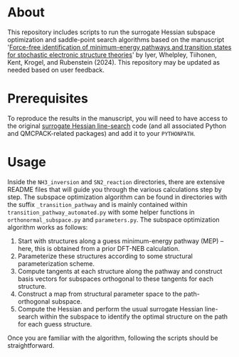 # About
This repository includes scripts to run the surrogate Hessian subspace optimization and saddle-point search algorithms based on the manuscript '[Force-free identification of minimum-energy pathways and transition states for stochastic electronic structure theories](https://arxiv.org/abs/2402.13189)' by Iyer, Whelpley, Tiihonen, Kent, Krogel, and Rubenstein (2024). This repository may be updated as needed based on user feedback.

# Prerequisites
To reproduce the results in the manuscript, you will need to have access to the original [surrogate Hessian line-search](https://github.com/QMCPACK/surrogate_hessian_relax/tree/master) code (and all associated Python and QMCPACK-related packages) and add it to your `PYTHONPATH`.

# Usage
Inside the `NH3_inversion` and `SN2_reaction` directories, there are extensive README files that will guide you through the various calculations step by step.
The subspace optimization algorithm can be found in directories with the suffix `_transition_pathway` and is mainly contained within `transition_pathway_automated.py` with some helper functions in `orthonormal_subspace.py` and `parameters.py`.
The subspace optimization algorithm works as follows:
1. Start with structures along a guess minimum-energy pathway (MEP) – here, this is obtained from a prior DFT-NEB calculation.
2. Parameterize these structures according to some structural parameterization scheme.
3. Compute tangents at each structure along the pathway and construct basis vectors for subspaces orthogonal to these tangents for each structure.
4. Construct a map from structural parameter space to the path-orthogonal subspace.
5. Compute the Hessian and perform the usual surrogate Hessian line-search within the subspace to identify the optimal structure on the path for each guess structure.

Once you are familiar with the algorithm, following the scripts should be straightforward.
